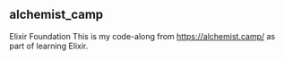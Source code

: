 ## alchemist_camp
Elixir Foundation
This is my code-along from https://alchemist.camp/ as part of learning Elixir.
